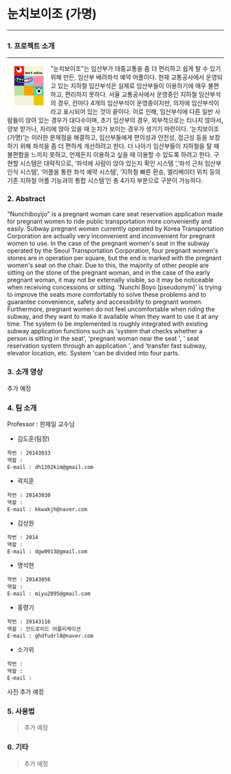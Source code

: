 # 눈치보이조 (가명)

--------------

### 1. 프로젝트 소개
-------------

<img align="left" width="20%" height="20%" src="./Image/logo_transparent.png"> 

"눈치보이조"는 임산부가 대중교통을 좀 더 편리하고 쉽게 탈 수 있기 위해 만든, 임산부 배려좌석 예약 어플이다.
현재 교통공사에서 운영되고 있는 지하철 임산부석은 실제로 임산부들이 이용하기에 매우 불편하고, 편리하지 못하다. 서울 교통공사에서 운영중인 지하철 임산부석의 경우, 칸마다 4개의 임산부석이 운영중이지만, 의자에 임산부석이라고 표시되어 있는 것이 끝이다. 이로 인해, 임산부석에 다른 일반 사람들이 앉아 있는 경우가 대다수이며, 초기 임산부의 경우, 외부적으로는 티나지 않아서, 양보 받거나, 자리에 앉아 있을 때 눈치가 보이는 경우가 생기기 마련이다. 
‘눈치보이조(가명)’는 이러한 문제점을 해결하고, 임산부들에게 편의성과 안전성, 접근성 등을 보장하기 위해 좌석을 좀 더 편하게 개선하려고 한다. 더 나아가 임산부들이 지하철을 탈 때 불편함을 느끼지 못하고, 언제든지 이용하고 싶을 때 이용할 수 있도록 하려고 한다. 구현할 시스템은 대략적으로, ‘좌석에 사람이 앉아 있는지 확인 시스템 ’,’좌석 근처 임산부 인식 시스템’, ‘어플을 통한 좌석 예약 시스템’, ‘지하철 빠른 환승, 엘리베이터 위치 등의 기존 지하철 어플 기능과의 통합 시스템’인 총 4가지 부분으로 구분이 가능하다.


### 2. Abstract

"Nunchiboyijo" is a pregnant woman care seat reservation application made for pregnant women to ride public transportation more conveniently and easily.
Subway pregnant women currently operated by Korea Transportation Corporation are actually very inconvenient and inconvenient for pregnant women to use. In the case of the pregnant women's seat in the subway operated by the Seoul Transportation Corporation, four pregnant women's stones are in operation per square, but the end is marked with the pregnant women's seat on the chair. Due to this, the majority of other people are sitting on the stone of the pregnant woman, and in the case of the early pregnant woman, it may not be externally visible, so it may be noticeable when receiving concessions or sitting.
'Nunchi Boyo (pseudonym)' is trying to improve the seats more comfortably to solve these problems and to guarantee convenience, safety and accessibility to pregnant women. Furthermore, pregnant women do not feel uncomfortable when riding the subway, and they want to make it available when they want to use it at any time. The system to be implemented is roughly integrated with existing subway application functions such as 'system that checks whether a person is sitting in the seat', 'pregnant woman near the seat ', ' seat reservation system through an application ', and 'transfer fast subway, elevator location, etc. System 'can be divided into four parts.


### 3. 소개 영상

추가 예정

### 4. 팀 소개

Professor : 한재일 교수님

* 김도훈(팀장)  

```
학번 : 20143033
역할 : 
E-mail : dh1202kim@gmail.com
```

* 곽지훈  

```
학번 : 20143030
역할 : 
E-mail : kkwakjh@naver.com
```

* 김상원 

```
학번 : 2014 
역할 : 
E-mail : dgw0913@gmail.com
```

* 명석현  

```
학번 : 20143056 
역할 :  
E-mail : miyu2095@gmail.com
```

* 홍령기 

```
학번 : 20143116  
역할 : 안드로이드 어플리케이션
E-mail : ghdfudrl8@naver.com
```

* 소가위 

```
학번 :   
역할 : 
E-mail : 
```


사진 추가 예정

### 5. 사용법

> 추가 예정

### 6. 기타

> 추가 예정
